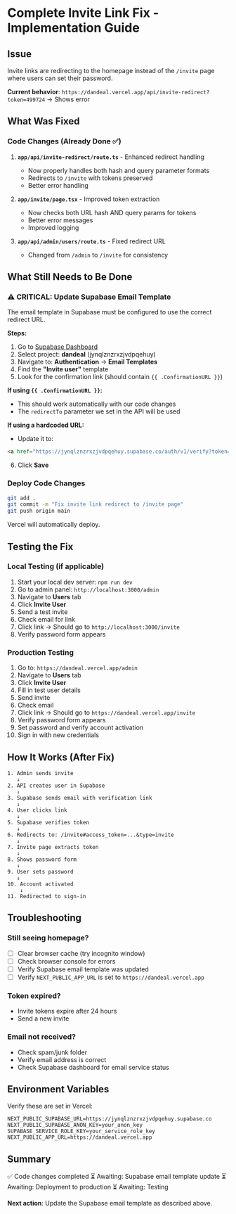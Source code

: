 # Complete Invite Link Fix - Implementation Guide

## Issue
Invite links are redirecting to the homepage instead of the `/invite` page where users can set their password.

**Current behavior**: `https://dandeal.vercel.app/api/invite-redirect?token=499724` → Shows error

## What Was Fixed

### Code Changes (Already Done ✅)

1. **`app/api/invite-redirect/route.ts`** - Enhanced redirect handling
   - Now properly handles both hash and query parameter formats
   - Redirects to `/invite` with tokens preserved
   - Better error handling

2. **`app/invite/page.tsx`** - Improved token extraction
   - Now checks both URL hash AND query params for tokens
   - Better error messages
   - Improved logging

3. **`app/api/admin/users/route.ts`** - Fixed redirect URL
   - Changed from `/admin` to `/invite` for consistency

## What Still Needs to Be Done

### ⚠️ CRITICAL: Update Supabase Email Template

The email template in Supabase must be configured to use the correct redirect URL.

**Steps:**

1. Go to [Supabase Dashboard](https://supabase.com/dashboard)
2. Select project: **dandeal** (jynqlznzrxzjvdpqehuy)
3. Navigate to: **Authentication** → **Email Templates**
4. Find the **"Invite user"** template
5. Look for the confirmation link (should contain `{{ .ConfirmationURL }}`)

**If using `{{ .ConfirmationURL }}`:**
- This should work automatically with our code changes
- The `redirectTo` parameter we set in the API will be used

**If using a hardcoded URL:**
- Update it to:
```html
<a href="https://jynqlznzrxzjvdpqehuy.supabase.co/auth/v1/verify?token={{ .Token }}&type=invite&redirect_to=https://dandeal.vercel.app/invite">Accept the invite</a>
```

6. Click **Save**

### Deploy Code Changes

```bash
git add .
git commit -m "Fix invite link redirect to /invite page"
git push origin main
```

Vercel will automatically deploy.

## Testing the Fix

### Local Testing (if applicable)

1. Start your local dev server: `npm run dev`
2. Go to admin panel: `http://localhost:3000/admin`
3. Navigate to **Users** tab
4. Click **Invite User**
5. Send a test invite
6. Check email for link
7. Click link → Should go to `http://localhost:3000/invite`
8. Verify password form appears

### Production Testing

1. Go to: `https://dandeal.vercel.app/admin`
2. Navigate to **Users** tab
3. Click **Invite User**
4. Fill in test user details
5. Send invite
6. Check email
7. Click link → Should go to `https://dandeal.vercel.app/invite`
8. Verify password form appears
9. Set password and verify account activation
10. Sign in with new credentials

## How It Works (After Fix)

```
1. Admin sends invite
   ↓
2. API creates user in Supabase
   ↓
3. Supabase sends email with verification link
   ↓
4. User clicks link
   ↓
5. Supabase verifies token
   ↓
6. Redirects to: /invite#access_token=...&type=invite
   ↓
7. Invite page extracts token
   ↓
8. Shows password form
   ↓
9. User sets password
   ↓
10. Account activated
    ↓
11. Redirected to sign-in
```

## Troubleshooting

### Still seeing homepage?
- [ ] Clear browser cache (try incognito window)
- [ ] Check browser console for errors
- [ ] Verify Supabase email template was updated
- [ ] Verify `NEXT_PUBLIC_APP_URL` is set to `https://dandeal.vercel.app`

### Token expired?
- Invite tokens expire after 24 hours
- Send a new invite

### Email not received?
- Check spam/junk folder
- Verify email address is correct
- Check Supabase dashboard for email service status

## Environment Variables

Verify these are set in Vercel:

```
NEXT_PUBLIC_SUPABASE_URL=https://jynqlznzrxzjvdpqehuy.supabase.co
NEXT_PUBLIC_SUPABASE_ANON_KEY=your_anon_key
SUPABASE_SERVICE_ROLE_KEY=your_service_role_key
NEXT_PUBLIC_APP_URL=https://dandeal.vercel.app
```

## Summary

✅ Code changes completed
⏳ Awaiting: Supabase email template update
⏳ Awaiting: Deployment to production
⏳ Awaiting: Testing

**Next action**: Update the Supabase email template as described above.

